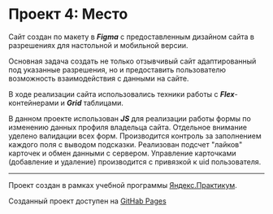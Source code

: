 # Проект 4: Место

Сайт создан по макету в **_Figma_** с предоставленным дизайном сайта в разрешениях для настольной и мобильной версии.

Основная задача создать не только отзывчивый сайт адаптированный под указанные разрешения, но и предоставить пользователю возможность взаимодействия с данными на сайте.

В ходе реализации сайта использовались техники работы с **_Flex_**-контейнерами и **_Grid_** таблицами.

В данном проекте использован **_JS_** для реализации работы формы по изменению данных профиля владельца сайта.
Отдельное внимание уделено валидации всех форм. Производится контроль за заполнением каждого поля с выводом подсказки.
Реализован подсчет "лайков" карточек и обмен данными с сервером. Управление карточками (добавление и удаление) производится с привязкой к uid пользователя.

---

Проект создан в рамках учебной программы [Яндекс.Практикум](https://praktikum.yandex.ru).

Созданный проект доступен на [GitHab Pages](https://sergeyk2004.github.io/mesto/)
